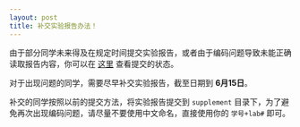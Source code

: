 ```yaml
---
layout: post
title: 补交实验报告办法！
---
```


由于部分同学未来得及在规定时间提交实验报告，或者由于编码问题导致未能正确读取报告内容，你可以在 [这里](../../experiments/index.html#result) 查看提交的状态。

对于出现问题的同学，需要尽早补交实验报告，截至日期到 **6月15日**。

补交的同学按照以前的提交方法，将实验报告提交到 `supplement` 目录下，为了避免再次出现编码问题，请尽量不要使用中文命名，直接使用你的 `学号+lab#` 即可。

